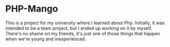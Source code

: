 # PHP-Mango
This is a project for my university where I learned about Php. 
Initially, it was intended to be a team project, but I ended up working on it by myself. 
There's no shame on my friends, it's just one of those things that happen when we're young and inexperienced.
